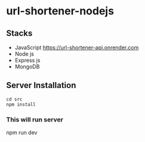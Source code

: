 # url-shortener-nodejs
## Stacks

- JavaScript
https://url-shortener-api.onrender.com
- Node js
- Express js
- MongoDB

## Server Installation
``` 
cd src
npm install 
```
### This will run server
npm run dev
